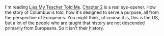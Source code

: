 I'm reading <a href="https://www.audible.com/pd/Lies-My-Teacher-Told-Me-2nd-Edition-Audiobook/1980042586?source_code=GPAGBSH0508140001&ipRedirectOverride=true&gclid=Cj0KCQjwupD4BRD4ARIsABJMmZ83JS79B4teLw0hSvJECR_Li-3alVSlR0Vu0H3kvc3AFFFnwxPzWkIaAnZ4EALw_wcB&gclsrc=aw.ds">Lies My Teacher Told Me</a>. <a href="https://www.litcharts.com/lit/lies-my-teacher-told-me/chapter-2-1493">Chapter 2</a> is a real eye-opener. How the story of Columbus is told, how it's designed to serve a purpose, all from the perspective of Europeans. You might think, of course it is, this is the US, but a lot of the people who are taught that history are not descended primarily from Europeans. So it isn't their history. 
